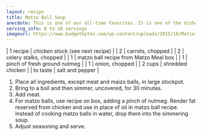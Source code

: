 ```yaml
---
layout: recipe
title: Matzo Ball Soup
anecdote: This is one of our all-time favorites. It is one of the dishes, like the potato salad, that your mom makes to perfection. It is always made after Thanksgiving when we have the leftover turkey carcass or after we have accumulated, in our freezer, the backs, necks and wing tips of about 8 chickens.
serving_info: 8 to 10 servings
imageurl: https://www.budgetbytes.com/wp-content/uploads/2015/10/Matzo-Ball-Soup-close-1-380x380.jpg
---
```

<!-- Ingredients -->

| 1 recipe | chicken stock (see next recipe) |
| 2 | carrots, chopped |
| 2 | celery stalks, chopped |
| 1 | matzo ball recipe from Matzo Meal box |
| 1 | pinch of fresh ground nutmeg |
| 1 | onion, chopped |
| 2 cups | shredded chicken |
| to taste | salt and pepper |

<!-- split -->
<!-- Steps -->
1. Place all ingredients, except meat and maizo balls, in large stockpot.
2. Bring to a boil and then simmer, uncovered, for 30 minutes.
3. Add meat.
4. For matzo balls, use recipe on box, adding a pinch of nutmeg. Render fat reserved from chicken and use in place of oil in matzo ball recipe. Instead of cooking matzo balls in water, drop them into the simmering soup.
5. Adjust seasoning and serve. 
